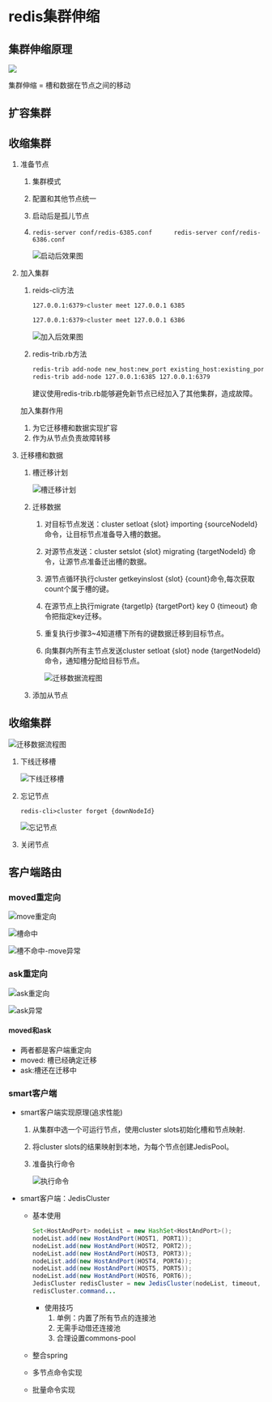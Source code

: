 # redis集群伸缩



## 集群伸缩原理

![](https://github.com/chenyaowu/redis/blob/master/image/RedisClusterPrincipleOfTelescopic.jpg)

集群伸缩 = 槽和数据在节点之间的移动

## 扩容集群

## 收缩集群

1. 准备节点

   1. 集群模式

   2. 配置和其他节点统一

   3. 启动后是孤儿节点

   4. ```bas
      redis-server conf/redis-6385.conf      redis-server conf/redis-6386.conf 
      ```

      ![启动后效果图](https://github.com/chenyaowu/redis/blob/master/image/RedisCluster1.jpg)

2. 加入集群

   1. reids-cli方法

      ```bash
      127.0.0.1:6379>cluster meet 127.0.0.1 6385
      
      127.0.0.1:6379>cluster meet 127.0.0.1 6386
      ```

      ![加入后效果图](https://github.com/chenyaowu/redis/blob/master/image/RedisCluster2.jpg)

   2. redis-trib.rb方法

      ```bash
      redis-trib add-node new_host:new_port existing_host:existing_port --slave --master-id <arg>
      redis-trib add-node 127.0.0.1:6385 127.0.0.1:6379
      ```

      建议使用redis-trib.rb能够避免新节点已经加入了其他集群，造成故障。

   加入集群作用

   1. 为它迁移槽和数据实现扩容
   2. 作为从节点负责故障转移

3. 迁移槽和数据

   1. 槽迁移计划

      ![槽迁移计划](https://github.com/chenyaowu/redis/blob/master/image/RedisCluster3.jpg)

   2. 迁移数据

      1. 对目标节点发送：cluster setloat {slot} importing {sourceNodeId}命令，让目标节点准备导入槽的数据。

      2. 对源节点发送：cluster setslot {slot} migrating {targetNodeId} 命令，让源节点准备迁出槽的数据。
      3. 源节点循环执行cluster getkeyinslost {slot} {count}命令,每次获取count个属于槽的键。
      4. 在源节点上执行migrate {targetIp} {targetPort} key 0 {timeout} 命令把指定key迁移。

      5. 重复执行步骤3~4知道槽下所有的键数据迁移到目标节点。

      6. 向集群内所有主节点发送cluster setloat {slot} node {targetNodeId}命令，通知槽分配给目标节点。

         ![迁移数据流程图](https://github.com/chenyaowu/redis/blob/master/image/RedisCluster4.jpg)

   3. 添加从节点

      

## 收缩集群

![迁移数据流程图](https://github.com/chenyaowu/redis/blob/master/image/RedisCluster5.jpg)

1. 下线迁移槽

   ![下线迁移槽](https://github.com/chenyaowu/redis/blob/master/image/RedisCluster6.jpg)

2. 忘记节点

   ```ba
   redis-cli>cluster forget {downNodeId}
   ```

   ![忘记节点](https://github.com/chenyaowu/redis/blob/master/image/RedisCluster7.jpg)

3. 关闭节点

   

## 客户端路由

### moved重定向

![move重定向](https://github.com/chenyaowu/redis/blob/master/image/RedisCluster8.jpg)

![槽命中](https://github.com/chenyaowu/redis/blob/master/image/RedisCluster9.jpg)

![槽不命中-move异常](https://github.com/chenyaowu/redis/blob/master/image/RedisCluster10.jpg)

### ask重定向

![ask重定向](https://github.com/chenyaowu/redis/blob/master/image/RedisCluster11.jpg)

![ask异常](https://github.com/chenyaowu/redis/blob/master/image/RedisCluster12.jpg)

#### moved和ask

- 两者都是客户端重定向
- moved: 槽已经确定迁移
- ask:槽还在迁移中

### smart客户端

- smart客户端实现原理(追求性能)

  1. 从集群中选一个可运行节点，使用cluster slots初始化槽和节点映射.

  2. 将cluster slots的结果映射到本地，为每个节点创建JedisPool。

  3. 准备执行命令

     ![执行命令](https://github.com/chenyaowu/redis/blob/master/image/RedisCluster13.jpg)

- smart客户端：JedisCluster

  - 基本使用

    ```java
    Set<HostAndPort> nodeList = new HashSet<HostAndPort>();
    nodeList.add(new HostAndPort(HOST1, PORT1));
    nodeList.add(new HostAndPort(HOST2, PORT2));
    nodeList.add(new HostAndPort(HOST3, PORT3));
    nodeList.add(new HostAndPort(HOST4, PORT4));
    nodeList.add(new HostAndPort(HOST5, PORT5));
    nodeList.add(new HostAndPort(HOST6, PORT6));
    JedisCluster redisCluster = new JedisCluster(nodeList, timeout, poolConfig);
    redisCluster.command...
    ```

    - 使用技巧
      1. 单例：内置了所有节点的连接池
      2. 无需手动借还连接池
      3. 合理设置commons-pool

  - 整合spring

  - 多节点命令实现

  - 批量命令实现